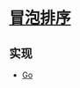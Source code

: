 # [冒泡排序](https://zh.wikipedia.org/zh/%E5%86%92%E6%B3%A1%E6%8E%92%E5%BA%8F)

## 实现

- [Go](https://github.com/pojozhang/playground/blob/master/solutions/go/src/playground/algorithm/bubble_sort.go)
